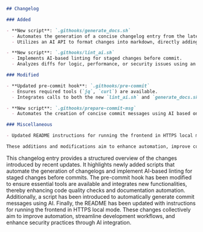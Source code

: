 ```markdown
## Changelog

### Added

- **New script**: `.githooks/generate_docs.sh`
  - Automates the generation of a concise changelog entry from the latest git diff.
  - Utilizes an AI API to format changes into markdown, directly adding them to the `changelog` directory with timestamps in filenames.

- **New script**: `.githooks/lint_ai.sh`
  - Implements AI-based linting for staged changes before commit.
  - Analyzes diffs for logic, performance, or security issues using an external AI service.

### Modified

- **Updated pre-commit hook**: `.githooks/pre-commit`
  - Ensures required tools (`jq`, `curl`) are available.
  - Integrates calls to both the new `lint_ai.sh` and `generate_docs.sh` scripts during commit preparation, enhancing code quality checks and documentation automation.

- **New script**: `.githooks/prepare-commit-msg`
  - Automates the creation of concise commit messages using AI based on staged changes. Writes the generated message directly into the commit message file.

### Miscellaneous

- Updated README instructions for running the frontend in HTTPS local mode, with a tip to check the `tls` folder for configuring certificates.

These additions and modifications aim to enhance automation, improve code quality checks through AI integration, and streamline development workflows by automating documentation and commit processes.
```

This changelog entry provides a structured overview of the changes introduced by recent updates. It highlights newly added scripts that automate the generation of changelogs and implement AI-based linting for staged changes before commits. The pre-commit hook has been modified to ensure essential tools are available and integrates new functionalities, thereby enhancing code quality checks and documentation automation. Additionally, a script has been introduced to automatically generate commit messages using AI. Finally, the README has been updated with instructions for running the frontend in HTTPS local mode. These changes collectively aim to improve automation, streamline development workflows, and enhance security practices through AI integration.
